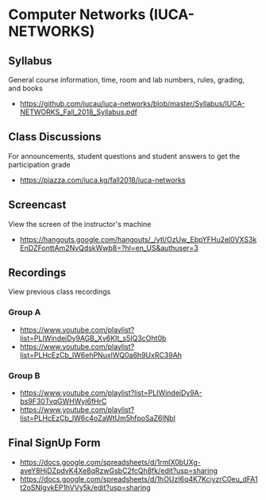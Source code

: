 # Computer Networks (IUCA-NETWORKS)

## Syllabus

General course information, time, room and lab numbers, rules, grading, and
books

* <https://github.com/iucau/iuca-networks/blob/master/Syllabus/IUCA-NETWORKS_Fall_2018_Syllabus.pdf>

## Class Discussions

For announcements, student questions and student answers to get the
participation grade

* <https://piazza.com/iuca.kg/fall2018/iuca-networks>

## Screencast

View the screen of the instructor's machine

* <https://hangouts.google.com/hangouts/_/ytl/OzUw_EbpYFHu2el0VXS3kEnDZFonttAm2NvQdskWwb8=?hl=en_US&authuser=3>

## Recordings

View previous class recordings

### Group A

* <https://www.youtube.com/playlist?list=PLIWindejDy9AGB_Xv6KIt_s5IQ3cOht0b>
* <https://www.youtube.com/playlist?list=PLHcEzCb_lW6ehPNuxlWQ0a6h9UxRC39Ah>

### Group B

* <https://www.youtube.com/playlist?list=PLIWindejDy9A-bs9F30TvqGWHWyj6fHrC>
* <https://www.youtube.com/playlist?list=PLHcEzCb_lW6c4oZaWtUm5hfpoSaZ6lNbI>

## Final SignUp Form

* <https://docs.google.com/spreadsheets/d/1rmIX0bUXg-aveY8HjDZpdvK4Xe8qRzwGsbC2fcQh8fk/edit?usp=sharing>
* <https://docs.google.com/spreadsheets/d/1hOUzI6q4K7KciyzrC0eu_dFA1t2oSNIgvkEP1hVVy5k/edit?usp=sharing>
